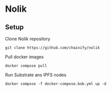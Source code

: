 # Nolik


## Setup
Clone Nolik repository
 
`git clone https://github.com/chainify/nolik`
 
Pull docker images
 
`docker compose pull`

Run Substrate ans IPFS nodes

`docker compose -f docker-compose.bob.yml up -d`